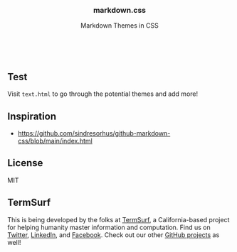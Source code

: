 <br/>
<br/>
<br/>
<br/>
<br/>
<br/>
<br/>

<h3 align='center'>markdown.css</h3>
<p align='center'>
  Markdown Themes in CSS
</p>

<br/>
<br/>
<br/>

## Test

Visit `text.html` to go through the potential themes and add more!

## Inspiration

- https://github.com/sindresorhus/github-markdown-css/blob/main/index.html

## License

MIT

## TermSurf

This is being developed by the folks at [TermSurf](https://term.surf), a
California-based project for helping humanity master information and
computation. Find us on [Twitter](https://twitter.com/termsurf),
[LinkedIn](https://www.linkedin.com/company/termsurf), and
[Facebook](https://www.facebook.com/termsurf). Check out our other
[GitHub projects](https://github.com/termsurf) as well!
